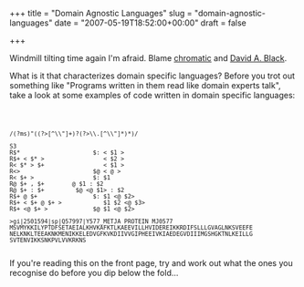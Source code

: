 +++
title = "Domain Agnostic Languages"
slug = "domain-agnostic-languages"
date = "2007-05-19T18:52:00+00:00"
draft = false

+++

Windmill tilting time again I'm afraid. Blame [chromatic](http://www.oreillynet.com/onlamp/blog/2007/05/the_is_it_a_dsl_or_an_api_ten.html) and [David A. Black](http://dablog.rubypal.com/2007/4/17/the-l-in-dsl-langue-ou-langage).

What is it that characterizes domain specific languages? Before you trot out something like "Programs written in them read like domain experts talk", take a look at some examples of code written in domain specific languages:

<code>

    /(?ms)"((?>[^\\"]+)?(?>\\.[^\\"]*)*)/

    S3
    R$*                     $: < $1 >
    R$+ < $* >                 < $2 >
    R< $* > $+                 < $1 >
    R<>                     $@ < @ >
    R< $+ >                 $: $1
    R@ $+ , $+        @ $1 : $2
    R@ $+ : $+         $@ <@ $1> : $2
    R$+ @ $+                $: $1 <@ $2>
    R$+ < $+ @ $+ >            $1 $2 <@ $3>
    R$+ <@ $+ >             $@ $1 <@ $2>

    >gi|2501594|sp|Q57997|Y577_METJA PROTEIN MJ0577
    MSVMYKKILYPTDFSETAEIALKHVKAFKTLKAEEVILLHVIDEREIKKRDIFSLLLGVAGLNKSVEEFE
    NELKNKLTEEAKNKMENIKKELEDVGFKVKDIIVVGIPHEEIVKIAEDEGVDIIIMGSHGKTNLKEILLG
    SVTENVIKKSNKPVLVVKRKNS

</code>
If you're reading this on the front page, try and work out what the ones you recognise do before you dip below the fold...
